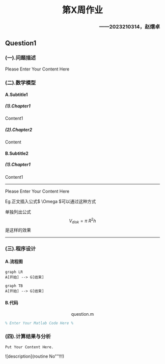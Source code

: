<center><h1>第X周作业</h1></center>
<h3 align="right">——2023210314，赵熠卓</h3>

## Question1

### (一).问题描述

Please Enter Your Content Here

### (二).数学模型

#### A.Subtitle1
##### (1).Chapter1
Content1

##### (2).Chapter2
Content

#### B.Subtitle2
##### (1).Chapter1
Content1

------------

Please Enter Your Content Here

Eg.正文插入公式$ \Omega $可以通过这种方式

单独列出公式$$ V_{disk}=\pi\ R^2h $$是这样的效果

------------

### (三).程序设计

#### A.流程图

```mermaid
graph LR  
A[开始] --> G[结束]
```

```mermaid
graph TB  
A[开始] --> G[结束]
```
#### B.代码

<center>question.m</center>

```matlab
% Enter Your Matlab Code Here %
```
### (四).计算结果与分析
```
Put Your Content Here.
```
![description](routine No""!!!)